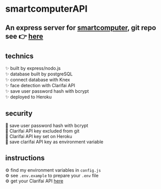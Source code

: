 # smartcomputerAPI

## An express server for [smartcomputer](https://yuwen-smartcomputer.netlify.app/), git repo see 👉 [here](https://github.com/yuwen-c/smartcomputer)


## technics
✨ built by express/nodo.js\
✨ database built by postgreSQL\
✨ connect database with Knex\
✨ face detection with Clarifai API\
✨ save user password hash with bcrypt\
✨ deployed to Heroku

## security
🔐 save user password hash with bcrypt\
🔐 Clarifai API key excluded from git\
🔐 Clarifai API key set on Heroku\
🔐 save clarifai API key as environment variable

## instructions
⚙ find my environment variables in ```config.js```\
⚙ see ```.env.example``` to prepare your ```.env``` file \
⚙ get your Clarifai API [here](https://www.clarifai.com/models/face-detection)


